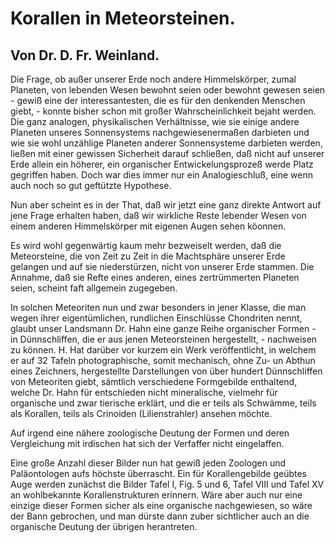 # Korallen in Meteorsteinen.

## Von Dr. D. Fr. Weinland.

Die Frage, ob außer unserer Erde noch andere Himmelskörper, zumal Planeten, von lebenden Wesen bewohnt seien oder bewohnt gewesen seien - gewiß eine der interessantesten, die es für den denkenden Menschen giebt, - konnte bisher schon mit großer Wahrscheinlichkeit bejaht werden. Die ganz analogen, physikalischen Verhältnisse, wie sie einige andere Planeten unseres Sonnensystems nachgewiesenermaßen darbieten und wie sie wohl unzählige Planeten anderer Sonnensysteme darbieten werden, ließen mit einer gewissen Sicherheit darauf schließen, daß nicht auf unserer Erde allein ein höherer, ein organischer Entwickelungsprozeß werde Platz gegriffen haben. Doch war dies immer nur ein Analogieschluß, eine wenn auch noch so gut geftützte Hypothese.

Nun aber scheint es in der That, daß wir jetzt eine ganz direkte Antwort auf jene Frage erhalten haben, daß wir wirkliche Reste lebender Wesen von einem anderen Himmelskörper mit eigenen Augen sehen köonnen.

Es wird wohl gegenwärtig kaum mehr bezweiselt werden, daß die Meteorsteine, die von Zeit zu Zeit in die Machtsphäre unserer Erde gelangen und auf sie niederstürzen, nicht von unserer Erde stammen. Die Annahme, daß sie Refte eines anderen, eines zertrümmerten Planeten seien, scheint faft allgemein zugegeben.

In solchen Meteoriten nun und zwar besonders in jener Klasse, die man wegen ihrer eigentümlichen, rundlichen Einschlüsse Chondriten nennt, glaubt unser Landsmann Dr. Hahn eine ganze Reihe organischer Formen - in Dünnschliffen, die er aus jenen Meteorsteinen hergestellt, - nachweisen zu können. H. Hat darüber vor kurzem ein Werk veröffentlicht, in welchem er auf 32 Tafeln photographische, somit mechanisch, ohne Zu- un Abthun eines Zeichners, hergestellte Darstellungen von über hundert Dünnschliffen von Meteoriten giebt, sämtlich verschiedene Formgebilde enthaltend, welche Dr. Hahn für entschieden nicht mineralische, vielmehr für organische und zwar tierische erklärt, und die er teils als Schwämme, teils als Korallen, teils als Crinoiden (Lilienstrahler) ansehen möchte.

Auf irgend eine nähere zoologische Deutung der Formen und deren Vergleichung mit irdischen hat sich der Verfaffer nicht eingelaffen.

Eine große Anzahl dieser Bilder nun hat gewiß jeden Zoologen und Paläontologen aufs höchste überrascht. Ein für Korallengebilde geübtes Auge werden zunächst die Bilder Tafel I, Fig. 5 und 6, Tafel VIII und Tafel XV an wohlbekannte Korallenstrukturen erinnern. Wäre aber auch nur eine einzige dieser Formen sicher als eine organische nachgewiesen, so wäre der Bann gebrochen, und man dürste dann zuber sichtlicher auch an die organische Deutung der übrigen herantreten.

